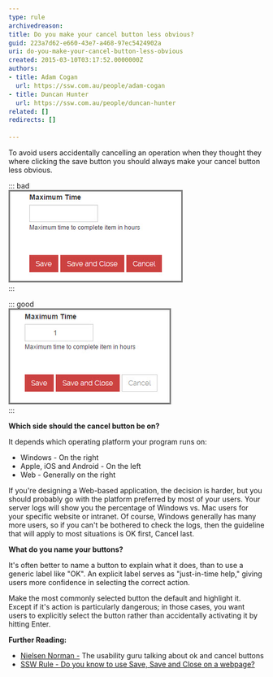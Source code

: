 ```yaml
---
type: rule
archivedreason: 
title: Do you make your cancel button less obvious?
guid: 223a7d62-e660-43e7-a468-97ec5424902a
uri: do-you-make-your-cancel-button-less-obvious
created: 2015-03-10T03:17:52.0000000Z
authors:
- title: Adam Cogan
  url: https://ssw.com.au/people/adam-cogan
- title: Duncan Hunter
  url: https://ssw.com.au/people/duncan-hunter
related: []
redirects: []

---
```


To avoid users accidentally cancelling an operation when they thought they where clicking the save button you should always make your cancel button less obvious.  
<!--endintro-->


::: bad  
![Bad example: Cancel button looks like a save button](/rules/do-you-make-your-cancel-button-less-obvious/bad-cancel-button-example.jpg)  
:::


::: good  
![Good example: Cancel button is less obvious](/rules/do-you-make-your-cancel-button-less-obvious/good-example-cancel-button.jpg)  
:::

**Which side should the cancel button be on?**

It depends which operating platform your program runs on:

* Windows - On the right
* Apple, iOS and Android - On the left
* Web -  Generally on the right


If you're designing a Web-based application, the decision is harder, but you should probably go with the platform preferred by most of your users. Your server logs will show you the percentage of Windows vs. Mac users for your specific website or intranet. Of course, Windows generally has many more users, so if you can't be bothered to check the logs, then the guideline that will apply to most situations is OK first, Cancel last.

**What do you name your buttons?**

It's often better to name a button to explain what it does, than to use a generic label like "OK". An explicit label serves as "just-in-time help," giving users more confidence in selecting the correct action.

Make the most commonly selected button the default and highlight it. Except if it's action is particularly dangerous; in those cases, you want users to explicitly select the button rather than accidentally activating it by hitting Enter.

**Further Reading:**

* [Nielsen Norman -](http://www.nngroup.com/articles/ok-cancel-or-cancel-ok/) The usability guru talking about ok and cancel buttons
* [SSW Rule - Do you know to use Save, Save and Close on a webpage?](/do-you-know-to-use-save-save-and-close-on-a-webpage)

